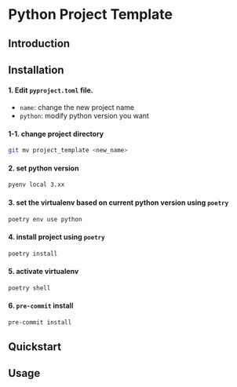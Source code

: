 # Python Project Template


## Introduction


## Installation

#### 1. Edit `pyproject.toml` file.
* `name`: change the new project name
* `python`: modify python version you want

#### 1-1. change project directory
```bash
git mv project_template <new_name>
```
#### 2. set python version
```bash
pyenv local 3.xx
```
#### 3. set the virtualenv based on current python version using `poetry`
```bash
poetry env use python
```
#### 4. install project using `poetry`
```bash
poetry install
```
#### 5. activate virtualenv
```bash
poetry shell
```
#### 6. `pre-commit` install
```bash
pre-commit install
```


## Quickstart


## Usage

